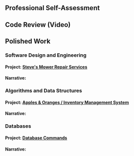 ## Professional Self-Assessment

## Code Review (Video)

## Polished Work

### Software Design and Engineering

#### Project: [Steve's Mower Repair Services](https://github.com/IanHefflefinger/CS-499/tree/master/StevesWebsite)

#### Narrative: 


### Algorithms and Data Structures

#### Project: [Apples & Oranges / Inventory Management System](https://github.com/IanHefflefinger/CS-499/tree/master/ApplesAndOranges)

#### Narrative: 


### Databases

#### Project: [Database Commands](https://github.com/IanHefflefinger/CS-499/tree/master/DatabaseCommands)

#### Narrative: 

